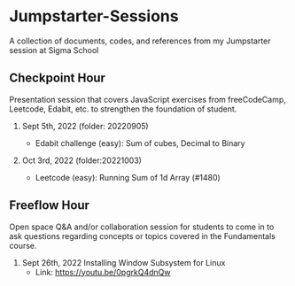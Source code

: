 # Jumpstarter-Sessions
A collection of documents, codes, and references from my Jumpstarter session at Sigma School

## Checkpoint Hour
Presentation session that covers JavaScript exercises from freeCodeCamp, Leetcode, Edabit, etc. to strengthen the foundation of student.

1. Sept 5th, 2022 (folder: 20220905)
    - Edabit challenge (easy): Sum of cubes, Decimal to Binary

2. Oct 3rd, 2022 (folder:20221003)
    - Leetcode (easy): Running Sum of 1d Array (#1480)

## Freeflow Hour
Open space Q&A and/or collaboration session for students to come in to ask questions regarding concepts or topics covered in the Fundamentals course.

1. Sept 26th, 2022
    Installing Window Subsystem for Linux
    - Link: https://youtu.be/0pgrkQ4dnQw